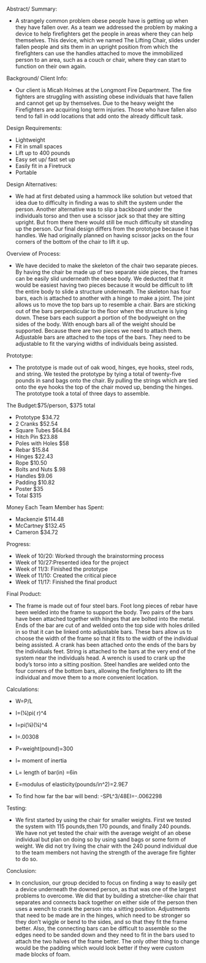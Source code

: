 Abstract/ Summary:

 * A strangely common problem obese people have is getting up when they have fallen over. As a team we addressed the problem by making a device to help firefighters get the people in areas where they can help themselves. This device, which we named The Lifting Chair, slides under fallen people and sits them in an upright position from which the firefighters can use the handles attached to move the immobilized person to an area, such as a couch or chair, where they can start to function on their own again.

Background/ Client Info:

 * Our client is Micah Holmes at the Longmont Fire Department. The fire fighters are struggling with assisting obese individuals that have fallen and cannot get up by themselves. Due to the heavy weight the Firefighters are acquiring long term injuries. Those who have fallen also tend to fall in odd locations that add onto the already difficult task.

Design Requirements:

 * Lightweight
 * Fit in small spaces
 * Lift up to 400 pounds
 * Easy set up/ fast set up
 * Easily fit in a Firetruck
 * Portable

Design Alternatives:

 * We had at first debated using a hammock like solution but vetoed that idea due to difficulty in finding a was to shift the system under the person. Another alternative was to slip a backboard under the individuals torso and then use a scissor jack so that they are sitting upright. But from there there would still be much difficulty sit standing up the person. Our final design differs from the prototype because it has handles. We had originally planned on having scissor jacks on the four corners of the bottom of the chair to lift it up.

Overview of Process:

 * We have decided to make the skeleton of the chair two separate pieces. By having the chair be made up of two separate side pieces, the frames can be easily slid underneath the obese body. We deducted that it would be easiest having two pieces because it would be difficult to lift the entire body to slide a structure underneath. The skeleton has four bars, each is attached to another with a hinge to make a joint. The joint allows us to move the top bars up to resemble a chair. Bars are sticking out of the bars perpendicular to the floor when the structure is lying down. These bars each support a portion of the bodyweight on the sides of the body. With enough bars all of the weight should be supported. Because there are two pieces we need to attach them. Adjustable bars are attached to the tops of the bars. They need to be adjustable to fit the varying widths of individuals being assisted.

Prototype:

 * The prototype is made out of oak wood, hinges, eye hooks, steel rods,
and string. We tested the prototype by tying a total of twenty-five
pounds in sand bags onto the chair. By pulling the strings which are
tied onto the eye hooks the top of the chair moved up, bending the
hinges. The prototype took a total of three days to assemble.

The Budget:$75/person, $375 total

 * Prototype $34.72
 * 2 Cranks $52.54
 * Square Tubes $64.84
 * Hitch Pin $23.88
 * Poles with Holes $58
 * Rebar $15.84
 * Hinges $22.43
 * Rope $10.50
 * Bolts and Nuts $.98
 * Handles $9.06
 * Padding $10.82
 * Poster $35
 * Total $315



Money Each Team Member has Spent:

 * Mackenzie $114.48
 * McCartney $132.45
 * Cameron $34.72

Progress:

 * Week of 10/20: Worked through the brainstorming process
 * Week of 10/27:Presented idea for the project
 * Week of 11/3: Finished the prototype
 * Week of 11/10: Created the critical piece
 * Week of 11/17: Finished the final product

Final Product:

 * The frame is made out of four steel bars. Foot long pieces of rebar have been welded into the frame to support the body. Two pairs of the bars have been attached together with hinges that are bolted into the metal. Ends of the bar are cut of and welded onto the top side with holes drilled in so that it can be linked onto adjustable bars. These bars allow us to choose the width of the frame so that it fits to the width of the individual being assisted. A crank has been attached onto the ends of the bars by the individuals feet. String is attached to the bars at the very end of the system near the individuals head. A wrench is used to crank up the body’s torso into a sitting position. Steel handles are welded onto the four corners of the bottom bars, allowing the firefighters to lift the individual and move them to a more convenient location.

Calculations:

 * W=P/L
 * I=(¼)pi( r)^4
 * I=pi(¼)(¼)^4
 * I=.00308
 * P=weight(pound)=300
 * I= moment of inertia
 * L= length of bar(in) =6in
 * E=modulus of elasticity(pounds/in^2)=2.9E7

 * To find how far the bar will bend: -SPL^3/48EI=-.0062298

Testing:

 * We first started by using the chair for smaller weights. First we tested the system with 115 pounds,then 170 pounds, and finally 240 pounds. We have not yet tested the chair with the average weight of an obese individual but plan on doing so by using sand bags or some form of weight. We did not try living the chair with the 240 pound individual due to the team members not having the strength of the average fire fighter to do so.

Conclusion:

 * In conclusion, our group decided to focus on finding a way to easily get a device underneath the downed person, as that was one of the largest problems to overcome. We did that by building a stretcher-like chair that separates and connects back together on either side of the person then uses a wench to crank the person into a sitting position. Adjustments that need to be made are in the hinges, which need to be stronger so they don’t wiggle or bend to the sides, and so that they fit the frame better. Also, the connecting bars can be difficult to assemble so the edges need to be sanded down and they need to fit in the bars used to attach the two halves of the frame better. The only other thing to change would be the padding which would look better if they were custom made blocks of foam.
